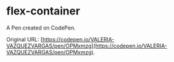 # flex-container

A Pen created on CodePen.

Original URL: [https://codepen.io/VALERIA-VAZQUEZVARGAS/pen/OPMxmzg](https://codepen.io/VALERIA-VAZQUEZVARGAS/pen/OPMxmzg).

